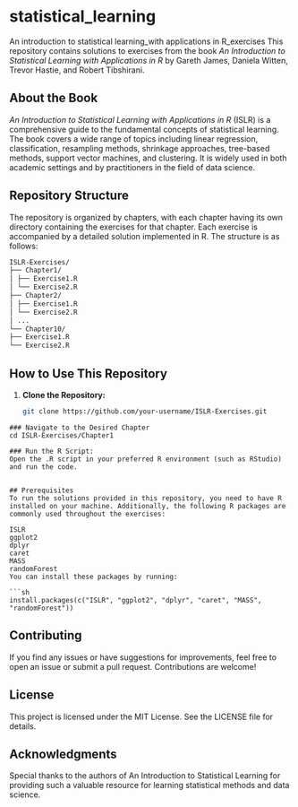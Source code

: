 # statistical_learning
An introduction to statistical learning_with applications in R_exercises
This repository contains solutions to exercises from the book *An Introduction to Statistical Learning with Applications in R* by Gareth James, Daniela Witten, Trevor Hastie, and Robert Tibshirani.

## About the Book

*An Introduction to Statistical Learning with Applications in R* (ISLR) is a comprehensive guide to the fundamental concepts of statistical learning.
The book covers a wide range of topics including linear regression, classification, resampling methods, shrinkage approaches, tree-based methods, support vector machines, and clustering.
It is widely used in both academic settings and by practitioners in the field of data science.

## Repository Structure

The repository is organized by chapters, with each chapter having its own directory containing the exercises for that chapter.
Each exercise is accompanied by a detailed solution implemented in R. The structure is as follows:

```sh
ISLR-Exercises/
├── Chapter1/
│ ├── Exercise1.R
│ └── Exercise2.R
├── Chapter2/
│ ├── Exercise1.R
│ └── Exercise2.R
│ ...
└── Chapter10/
├── Exercise1.R
└── Exercise2.R
```

## How to Use This Repository

1. **Clone the Repository:**
   ```sh
   git clone https://github.com/your-username/ISLR-Exercises.git
```
### Navigate to the Desired Chapter
cd ISLR-Exercises/Chapter1

### Run the R Script:
Open the .R script in your preferred R environment (such as RStudio) and run the code.


## Prerequisites
To run the solutions provided in this repository, you need to have R installed on your machine. Additionally, the following R packages are commonly used throughout the exercises:

ISLR
ggplot2
dplyr
caret
MASS
randomForest
You can install these packages by running:

```sh
install.packages(c("ISLR", "ggplot2", "dplyr", "caret", "MASS", "randomForest"))
```
## Contributing
If you find any issues or have suggestions for improvements, feel free to open an issue or submit a pull request. Contributions are welcome!

## License
This project is licensed under the MIT License. See the LICENSE file for details.

## Acknowledgments
Special thanks to the authors of An Introduction to Statistical Learning for providing such a valuable resource for learning statistical methods and data science.




